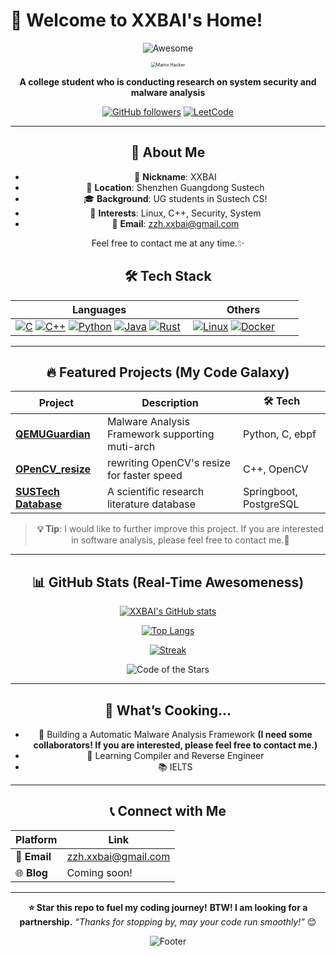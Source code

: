 # 👋 Welcome to XXBAI's Home!

<div align="center">


![Awesome](https://capsule-render.vercel.app/api?type=waving&color=gradient&height=120&section=header&text=Hi%20I'm%20XXBAI&fontSize=40&fontAlignY=40&animation=twinkling)

<img src="https://media3.giphy.com/media/v1.Y2lkPTc5MGI3NjExenV6enZzcHVodmtza2d5c3YzeGR0NnQ5MWtzZ2RzZTZnOHhtNjRxaCZlcD12MV9pbnRlcm5hbF9naWZfYnlfaWQmY3Q9cw/YRMb6dd7zprS00JdGZ/giphy.gif" alt="Matrix Hacker" style="zoom: 50%;" /> 



**A college student who is conducting research on system security and malware analysis**   

[![GitHub followers](https://img.shields.io/github/followers/shentoumengxin?logo=github&style=for-the-badge&color=gradient&labelColor=purple)](https://github.com/shentoumengxin) [![LeetCode](https://img.shields.io/badge/LeetCode-500%2B-green?style=for-the-badge&logo=leetcode)](https://leetcode.com/)



---

## 🚀 **About Me**

- 🌟 **Nickname**: XXBAI
- 📍 **Location**: Shenzhen Guangdong Sustech 
- 🎓 **Background**: UG students in Sustech CS!
- 💼 **Interests**: Linux, C++, Security, System
- 📧 **Email**: zzh.xxbai@gmail.com 

Feel free to contact me at any time.✨



## 🛠️ Tech Stack  

| **Languages**                                                | **Others**                                                   |
| ------------------------------------------------------------ | ------------------------------------------------------------ |
| [![C](https://img.shields.io/badge/C-blue?style=for-the-badge&logo=c&logoColor=white)](https://en.wikipedia.org/wiki/C_(programming_language)) [![C++](https://img.shields.io/badge/C%2B%2B-darkblue?style=for-the-badge&logo=cplusplus&logoColor=white)](https://en.wikipedia.org/wiki/C%2B%2B) [![Python](https://img.shields.io/badge/Python-brightgreen?style=for-the-badge&logo=python&logoColor=white)](https://python.org/) [![Java](https://img.shields.io/badge/Java-orange?style=for-the-badge&logo=java&logoColor=white)](https://java.com/) [![Rust](https://img.shields.io/badge/Rust-orange?style=for-the-badge&logo=rust&logoColor=white)](https://www.rust-lang.org/)&nbsp; | [![Linux](https://img.shields.io/badge/Linux-black?style=for-the-badge&logo=linux&logoColor=white)](https://ubuntu.com/) [![Docker](https://img.shields.io/badge/Docker-blue?style=for-the-badge&logo=docker&logoColor=white)](https://docker.com/)                     &nbsp;&nbsp;&nbsp;&nbsp;&nbsp; |

---

## 🔥 **Featured Projects** (My Code Galaxy)

| Project                                                      | Description                                     | 🛠️ Tech                 |
| ------------------------------------------------------------ | ----------------------------------------------- | ---------------------- |
| **[QEMUGuardian](https://github.com/shentoumengxin/QEMUGuardian)** | Malware Analysis Framework supporting muti-arch | Python, C, ebpf        |
| **[OPenCV_resize](https://github.com/shentoumengxin/OpenCV_resize)** | rewriting OpenCV's resize for faster speed      | C++, OpenCV            |
| **[SUSTech Database](https://github.com/shentoumengxin/sustec)** | A scientific research literature database       | Springboot, PostgreSQL |

> **💡 Tip**: I would like to further improve this project. If you are interested in software analysis, please feel free to contact me.🚀

---

## 📊 **GitHub Stats** (Real-Time Awesomeness)

<div align="center">

[![XXBAI's GitHub stats](https://github-readme-stats.vercel.app/api?username=shentoumengxin&show_icons=true&theme=dracula&hide_border=true)](https://github.com/anuraghazra/github-readme-stats)

[![Top Langs](https://github-readme-stats.vercel.app/api/top-langs/?username=shentoumengxin&layout=compact&theme=dracula&hide_border=true)](https://github.com/anuraghazra/github-readme-stats)

[![Streak](https://github-readme-streak-stats.herokuapp.com/?user=shentoumengxin&theme=dracula)](https://github.com/DenverCoder1/github-readme-streak-stats)

</div>

<img src="https://github-readme-activity-graph.vercel.app/graph?username=shentoumengxin&#x26;theme=react-dark&#x26;hide_border=true&#x26;bg_color=0d1117&#x26;color=00ff00&#x26;line=00ff00&#x26;point=ffffff" alt="Code of the Stars">

---

## 🎯 **What’s Cooking...**

- 🔄 Building a Automatic Malware Analysis Framework **(I need some collaborators! If you are interested, please feel free to contact me.)**
- 🧠 Learning Compiler and Reverse Engineer
- 📚 IELTS



---

## 📞 **Connect with Me**

<div align="center">


| **Platform** | **Link**            |
| ------------ | ------------------- |
| 📧 **Email**  | zzh.xxbai@gmail.com |
| 🌐 **Blog**   | Coming soon!        |

</div>

---

<div align="center">

**⭐ Star this repo to fuel my coding journey!**  **BTW! I am looking for a partnership.**
*“Thanks for stopping by, may your code run smoothly!”* 😊

![Footer](https://capsule-render.vercel.app/api?type=waving&color=gradient&height=60&section=footer&text=Thanks%20for%20Visiting!&fontSize=25)

</div>
